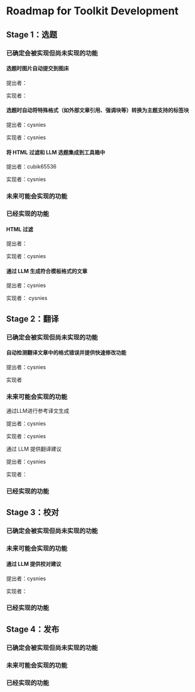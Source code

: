 # Roadmap for Toolkit Development

## Stage 1：选题

### 已确定会被实现但尚未实现的功能

#### 选题时图片自动提交到图床

提出者： 

实现者：

#### 选题时自动将特殊格式（如外部文章引用、强调块等）转换为主题支持的标签块

提出者：cysnies

实现者：cysnies

#### 将 HTML 过滤和 LLM 选题集成到工具箱中

提出者：cubik65536

实现者：cysnies

### 未来可能会实现的功能



### 已经实现的功能

#### HTML 过滤

提出者：

实现者：cysnies

#### 通过 LLM 生成符合模板格式的文章

提出者：cysnies

实现者： cysnies

## Stage 2：翻译

### 已确定会被实现但尚未实现的功能

#### 自动检测翻译文章中的格式错误并提供快速修改功能

提出者：cysnies

实现者

### 未来可能会实现的功能

通过LLM进行参考译文生成

提出者：cysnies

实现者：cysnies

通过 LLM 提供翻译建议

提出者：cysnies

实现者：

### 已经实现的功能



## Stage 3：校对

### 已确定会被实现但尚未实现的功能

### 未来可能会实现的功能

#### 通过 LLM 提供校对建议

提出者：cysnies

实现者：

### 已经实现的功能

## Stage 4：发布

### 已确定会被实现但尚未实现的功能

### 未来可能会实现的功能

### 已经实现的功能
